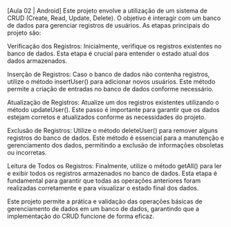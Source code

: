 [Aula 02 | Android] Este projeto envolve a utilização de um sistema de CRUD (Create, Read, Update, Delete). O objetivo é interagir com um banco de dados para gerenciar registros de usuários. 
As etapas principais do projeto são:

Verificação dos Registros: Inicialmente, verifique os registros existentes no banco de dados. Esta etapa é crucial para entender o estado atual dos dados armazenados.

Inserção de Registros: Caso o banco de dados não contenha registros, utilize o método insertUser() para adicionar novos usuários. Este método permite a criação de entradas no banco de dados conforme necessário.

Atualização de Registros: Atualize um dos registros existentes utilizando o método updateUser(). Este passo é importante para garantir que os dados estejam corretos e atualizados conforme as necessidades do projeto.

Exclusão de Registros: Utilize o método deleteUser() para remover alguns registros do banco de dados. Este método é essencial para a manutenção e gerenciamento dos dados, permitindo a exclusão de informações obsoletas ou incorretas.

Leitura de Todos os Registros: Finalmente, utilize o método getAll() para ler e exibir todos os registros armazenados no banco de dados. Esta etapa é fundamental para garantir que todas as operações anteriores foram realizadas corretamente e para visualizar o estado final dos dados.

Este projeto permite a prática e validação das operações básicas de gerenciamento de dados em um banco de dados, garantindo que a implementação do CRUD funcione de forma eficaz.
